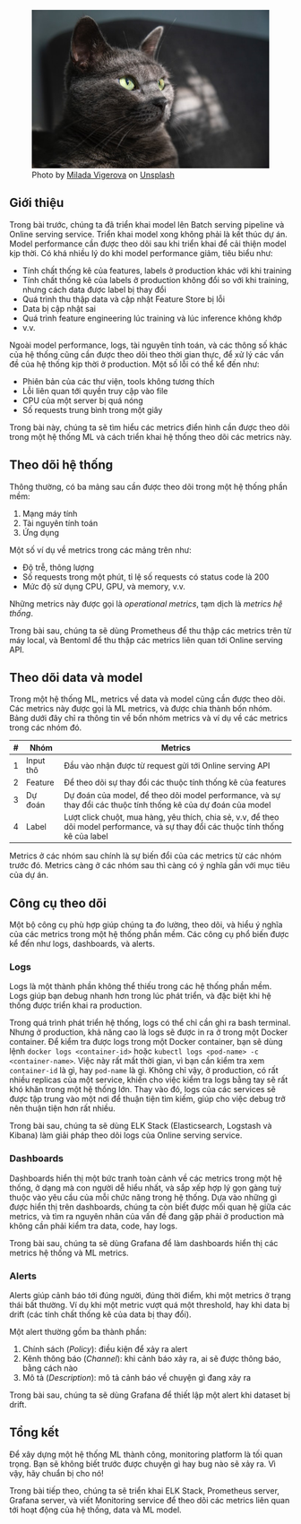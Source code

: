 <figure>
    <img src="../../../assets/images/mlops-crash-course/monitoring/tong-quan-monitoring/cat-observe.jpg" loading="lazy"/>
    <figcaption>Photo by <a href="https://unsplash.com/@milada_vigerova?utm_source=unsplash&utm_medium=referral&utm_content=creditCopyText">Milada Vigerova</a> on <a href="https://unsplash.com/s/photos/observe?utm_source=unsplash&utm_medium=referral&utm_content=creditCopyText">Unsplash</a></figcaption>
</figure>

## Giới thiệu

Trong bài trước, chúng ta đã triển khai model lên Batch serving pipeline và Online serving service. Triển khai model xong không phải là kết thúc dự án. Model performance cần được theo dõi sau khi triển khai để cải thiện model kịp thời. Có khá nhiều lý do khi model performance giảm, tiêu biểu như:

- Tính chất thống kê của features, labels ở production khác với khi training
- Tính chất thống kê của labels ở production không đổi so với khi training, nhưng cách data được label bị thay đổi
- Quá trình thu thập data và cập nhật Feature Store bị lỗi
- Data bị cập nhật sai
- Quá trình feature engineering lúc training và lúc inference không khớp
- v.v.

Ngoài model performance, logs, tài nguyên tính toán, và các thông số khác của hệ thống cũng cần được theo dõi theo thời gian thực, để xử lý các vấn đề của hệ thống kịp thời ở production. Một số lỗi có thể kể đến như:

- Phiên bản của các thư viện, tools không tương thích
- Lỗi liên quan tới quyền truy cập vào file
- CPU của một server bị quá nóng
- Số requests trung bình trong một giây

Trong bài này, chúng ta sẽ tìm hiểu các metrics điển hình cần được theo dõi trong một hệ thống ML và cách triển khai hệ thống theo dõi các metrics này.

## Theo dõi hệ thống

Thông thường, có ba mảng sau cần được theo dõi trong một hệ thống phần mềm:

1. Mạng máy tính
1. Tài nguyên tính toán
1. Ứng dụng

Một số ví dụ về metrics trong các mảng trên như:

- Độ trễ, thông lượng
- Số requests trong một phút, tỉ lệ số requests có status code là 200
- Mức độ sử dụng CPU, GPU, và memory, v.v.

Những metrics này được gọi là _operational metrics_, tạm dịch là _metrics hệ thống_.

Trong bài sau, chúng ta sẽ dùng Prometheus để thu thập các metrics trên từ máy local, và Bentoml để thu thập các metrics liên quan tới Online serving API.

## Theo dõi data và model

Trong một hệ thống ML, metrics về data và model cũng cần được theo dõi. Các metrics này được gọi là ML metrics, và được chia thành bốn nhóm. Bảng dưới đây chỉ ra thông tin về bốn nhóm metrics và ví dụ về các metrics trong các nhóm đó.

| #   | Nhóm      | Metrics                                                                                                                              |
| --- | --------- | ------------------------------------------------------------------------------------------------------------------------------------ |
| 1   | Input thô | Đầu vào nhận được từ request gửi tới Online serving API                                                                              |
| 2   | Feature   | Để theo dõi sự thay đổi các thuộc tính thống kê của features                                                                         |
| 3   | Dự đoán   | Dự đoán của model, để theo dõi model performance, và sự thay đổi các thuộc tính thống kê của dự đoán của model                       |
| 4   | Label     | Lượt click chuột, mua hàng, yêu thích, chia sẻ, v.v, để theo dõi model performance, và sự thay đổi các thuộc tính thống kê của label |

Metrics ở các nhóm sau chính là sự biến đổi của các metrics từ các nhóm trước đó. Metrics càng ở các nhóm sau thì càng có ý nghĩa gần với mục tiêu của dự án.

## Công cụ theo dõi

Một bộ công cụ phù hợp giúp chúng ta đo lường, theo dõi, và hiểu ý nghĩa của các metrics trong một hệ thống phần mềm. Các công cụ phổ biến được kể đến như logs, dashboards, và alerts.

### Logs

Logs là một thành phần không thể thiếu trong các hệ thống phần mềm. Logs giúp bạn debug nhanh hơn trong lúc phát triển, và đặc biệt khi hệ thống được triển khai ra production.

Trong quá trình phát triển hệ thống, logs có thể chỉ cần ghi ra bash terminal. Nhưng ở production, khả năng cao là logs sẽ được in ra ở trong một Docker container. Để kiểm tra được logs trong một Docker container, bạn sẽ dùng lệnh `docker logs <container-id>` hoặc `kubectl logs <pod-name> -c <container-name>`. Việc này rất mất thời gian, vì bạn cần kiểm tra xem `container-id` là gì, hay `pod-name` là gì. Không chỉ vậy, ở production, có rất nhiều replicas của một service, khiến cho việc kiểm tra logs bằng tay sẽ rất khó khăn trong một hệ thống lớn. Thay vào đó, logs của các services sẽ được tập trung vào một nơi để thuận tiện tìm kiếm, giúp cho việc debug trở nên thuận tiện hơn rất nhiều.

Trong bài sau, chúng ta sẽ dùng ELK Stack (Elasticsearch, Logstash và Kibana) làm giải pháp theo dõi logs của Online serving service.

### Dashboards

Dashboards hiển thị một bức tranh toàn cảnh về các metrics trong một hệ thống, ở dạng mà con người dễ hiểu nhất, và sắp xếp hợp lý gọn gàng tuỳ thuộc vào yêu cầu của mỗi chức năng trong hệ thống. Dựa vào những gì được hiển thị trên dashboards, chúng ta còn biết được mối quan hệ giữa các metrics, và tìm ra nguyên nhân của vấn đề đang gặp phải ở production mà không cần phải kiểm tra data, code, hay logs.

Trong bài sau, chúng ta sẽ dùng Grafana để làm dashboards hiển thị các metrics hệ thống và ML metrics.

### Alerts

Alerts giúp cảnh báo tới đúng người, đúng thời điểm, khi một metrics ở trạng thái bất thường. Ví dụ khi một metric vượt quá một threshold, hay khi data bị drift (các tính chất thống kê của data bị thay đổi).

Một alert thường gồm ba thành phần:

1. Chính sách (_Policy_): điều kiện để xảy ra alert
2. Kênh thông báo (_Channel_): khi cảnh báo xảy ra, ai sẽ được thông báo, bằng cách nào
3. Mô tả (_Description_): mô tả cảnh báo về chuyện gì đang xảy ra

Trong bài sau, chúng ta sẽ dùng Grafana để thiết lập một alert khi dataset bị drift.

## Tổng kết

Để xây dựng một hệ thống ML thành công, monitoring platform là tối quan trọng. Bạn sẽ không biết trước được chuyện gì hay bug nào sẽ xảy ra. Vì vậy, hãy chuẩn bị cho nó!

Trong bài tiếp theo, chúng ta sẽ triển khai ELK Stack, Prometheus server, Grafana server, và viết Monitoring service để theo dõi các metrics liên quan tới hoạt động của hệ thống, data và ML model.
